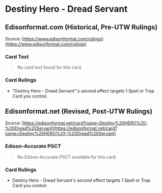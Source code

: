 # Destiny Hero - Dread Servant

## Edisonformat.com (Historical, Pre-UTW Rulings)

Source: [https://www.edisonformat.com/rulings](https://www.edisonformat.com/rulings)

### Card Text

> No card text found for this card.

### Card Rulings

*   "Destiny Hero - Dread Servant"'s second effect targets 1 Spell or Trap Card you control.

## Edisonformat.net (Revised, Post-UTW Rulings)

Source: [https://edisonformat.net/card?name=Destiny%20HERO%20-%20Dread%20Servant](https://edisonformat.net/card?name=Destiny%20HERO%20-%20Dread%20Servant)

### Edison-Accurate PSCT

> No Edison-Accurate PSCT available for this card.

### Card Rulings

*   Destiny Hero - Dread Servant's second effect targets 1 Spell or Trap Card you control.
            